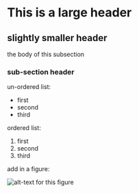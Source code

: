 # This is a large header

## slightly smaller header

the body of this subsection

### sub-section header

un-ordered list:
* first
* second
* third

ordered list:
1. first
2. second
3. third

add in a figure:

![alt-text for this figure](https://uiuc-ischool-dataviz.github.io/spring2019online/week04/data/littleCorgiInHat.png)
